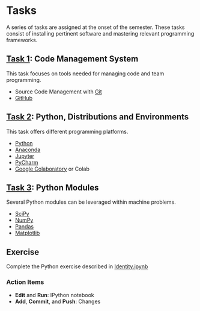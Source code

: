 # Tasks

A series of tasks are assigned at the onset of the semester.
These tasks consist of installing pertinent software and mastering relevant programming frameworks.


## [Task 1](./1task.md): Code Management System

This task focuses on tools needed for managing code and team programming.
* Source Code Management with [Git](http://git-scm.com/)
* [GitHub](https://github.com/)


## [Task 2](./2task.md): Python, Distributions and Environments

This task offers different programming platforms.
* [Python](https://www.python.org/)
* [Anaconda](https://www.anaconda.com/)
* [Jupyter](http://jupyter.org/)
* [PyCharm](https://www.jetbrains.com/pycharm/)
* [Google Colaboratory](https://research.google.com/colaboratory/) or Colab


## [Task 3](./3task.md): Python Modules

Several Python modules can be leveraged within machine problems.
* [SciPy](https://www.scipy.org/)
* [NumPy](http://www.numpy.org/)
* [Pandas](https://pandas.pydata.org/)
* [Matplotlib](https://matplotlib.org/)


## Exercise

Complete the Python exercise described in [Identity.ipynb](./Identity.ipynb)

### Action Items

* **Edit** and **Run**: IPython notebook
* **Add**, **Commit**, and **Push**: Changes
